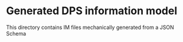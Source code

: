 # Generated DPS information model

This directory contains IM files mechanically generated from a JSON Schema